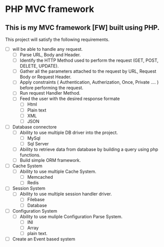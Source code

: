 # PHP MVC framework

## This is my **MVC** framework [FW] built using **PHP**.

This project will satisfy the following requirements.
-[ ] will be able to handle any request.
	- [ ] Parse URL, Body and Header.
	- [ ] Identify the HTTP Method used to perform the request (GET, POST, DELETE, UPDATE).
	- [ ] Gather all the parameters attached to the request by URL, Request Body or Request Header.
	- [ ] Apply constraints ( Authentication, Autherization, Once, Private .... ) before performing the request.
	- [ ] Run request Handler Method.
	- [ ] Feed the user with the desired response formate
		-[ ] Html
		-[ ] Plain text 
		-[ ] XML 
		-[ ] JSON
-[ ] Database connectore
	- [ ] Ability to use multiple DB driver into the project.
		- [ ] MySql
		- [ ] Sql Server
	- [ ] Ability to retrieve data from database by building a query using php functions.
	- [ ] Build simple ORM framework.
	
-[ ] Cache System
	- [ ] Ability to use multiple Cache System.
		- [ ] Memcached
		- [ ] Redis
-[ ] Session System
	- [ ] Ability to use multiple session handler driver.
		- [ ] Filebase
		- [ ] Database
-[ ] Configuration System
	- [ ] Ability to use muliple Configuration Parse System.
		- [ ] INI
		- [ ] Array
		- [ ] plain text.
-[ ] Create an Event based system